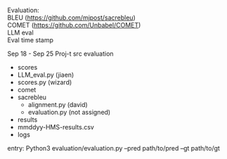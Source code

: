 Evaluation:  
BLEU (https://github.com/mjpost/sacrebleu)  
COMET (https://github.com/Unbabel/COMET)  
LLM eval  
Eval time stamp  

Sep 18 - Sep 25
Proj-t
src
evaluation
- scores
- LLM_eval.py (jiaen)
- scores.py (wizard)
- comet
- sacrebleu
	- alignment.py (david)
	- evaluation.py (not assigned)
- results
- mmddyy-HMS-results.csv
- logs

entry: 
Python3 evaluation/evaluation.py –pred path/to/pred –gt path/to/gt

